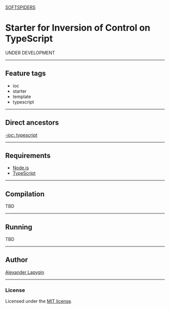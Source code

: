 [SOFTSPIDERS](https://github.com/softspiders/softspiders)

# Starter for Inversion of Control on TypeScript

UNDER DEVELOPMENT

---

## Feature tags

- ioc
- starter
- template
- typescript

---

## Direct ancestors

[-*ioc*: typescript](https://github.com/softspiders/typescript)

---

## Requirements

* [Node.js](https://nodejs.org/en/download/package-manager/)
* [TypeScript](https://www.typescriptlang.org/)

---

## Compilation

TBD

--- 
## Running

TBD

---

## Author

[Alexander Lapygin](https://github.com/AlexanderLapygin)

---

### License

Licensed under the [MIT license](./LICENSE).
